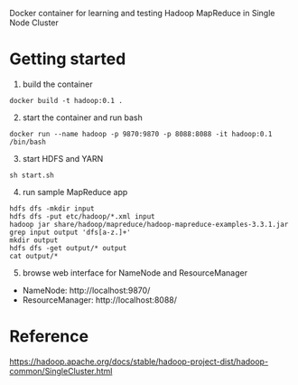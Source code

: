 Docker container for learning and testing Hadoop MapReduce in Single Node Cluster

# Getting started

1. build the container
```
docker build -t hadoop:0.1 .
```

2. start the container and run bash
```
docker run --name hadoop -p 9870:9870 -p 8088:8088 -it hadoop:0.1 /bin/bash
```

3. start HDFS and YARN
```
sh start.sh
```

4. run sample MapReduce app

```
hdfs dfs -mkdir input
hdfs dfs -put etc/hadoop/*.xml input
hadoop jar share/hadoop/mapreduce/hadoop-mapreduce-examples-3.3.1.jar grep input output 'dfs[a-z.]+'
mkdir output
hdfs dfs -get output/* output
cat output/*
```

5. browse web interface for NameNode and ResourceManager
- NameNode: http://localhost:9870/
- ResourceManager: http://localhost:8088/

# Reference
https://hadoop.apache.org/docs/stable/hadoop-project-dist/hadoop-common/SingleCluster.html

